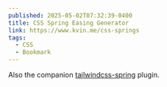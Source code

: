 ```yaml
---
published: 2025-05-02T07:32:39-0400
title: CSS Spring Easing Generator
link: https://www.kvin.me/css-springs
tags:
  - CSS
  - Bookmark
---
```


Also the companion [tailwindcss-spring](https://tailwindcss-spring.kvin.me/) plugin.
